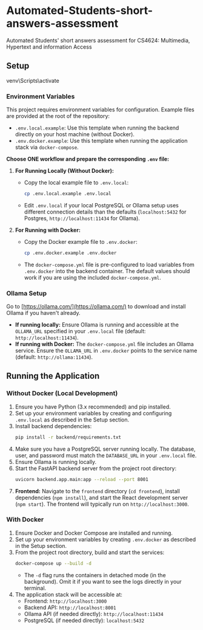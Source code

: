 # Automated-Students-short-answers-assessment
Automated Students' short answers assessment for CS4624: Multimedia, Hypertext and information Access

## Setup

venv\Scripts\activate

### Environment Variables

This project requires environment variables for configuration. Example files are provided at the root of the repository:

*   `.env.local.example`: Use this template when running the backend directly on your host machine (without Docker).
*   `.env.docker.example`: Use this template when running the application stack via `docker-compose`.

**Choose ONE workflow and prepare the corresponding `.env` file:**

1.  **For Running Locally (Without Docker):**
    *   Copy the local example file to `.env.local`:
        ```bash
        cp .env.local.example .env.local
        ```
    *   Edit `.env.local` if your local PostgreSQL or Ollama setup uses different connection details than the defaults (`localhost:5432` for Postgres, `http://localhost:11434` for Ollama).

2.  **For Running with Docker:**
    *   Copy the Docker example file to `.env.docker`:
        ```bash
        cp .env.docker.example .env.docker
        ```
    *   The `docker-compose.yml` file is pre-configured to load variables from `.env.docker` into the backend container. The default values should work if you are using the included `docker-compose.yml`.

### Ollama Setup
Go to [https://ollama.com/](https://ollama.com/) to download and install Ollama if you haven't already.

*   **If running locally:** Ensure Ollama is running and accessible at the `OLLAMA_URL` specified in your `.env.local` file (default: `http://localhost:11434`).
*   **If running with Docker:** The `docker-compose.yml` file includes an Ollama service. Ensure the `OLLAMA_URL` in `.env.docker` points to the service name (default: `http://ollama:11434`).

## Running the Application

### Without Docker (Local Development)

1.  Ensure you have Python (3.x recommended) and pip installed.
2.  Set up your environment variables by creating and configuring `.env.local` as described in the Setup section.
3.  Install backend dependencies:
    ```bash
    pip install -r backend/requirements.txt
    ```
4.  Make sure you have a PostgreSQL server running locally. The database, user, and password must match the `DATABASE_URL` in your `.env.local` file.
5.  Ensure Ollama is running locally.
6.  Start the FastAPI backend server from the project root directory:
    ```bash
    uvicorn backend.app.main:app --reload --port 8001
    ```
7.  **Frontend:** Navigate to the `frontend` directory (`cd frontend`), install dependencies (`npm install`), and start the React development server (`npm start`). The frontend will typically run on `http://localhost:3000`.

### With Docker

1.  Ensure Docker and Docker Compose are installed and running.
2.  Set up your environment variables by creating `.env.docker` as described in the Setup section.
3.  From the project root directory, build and start the services:
    ```bash
    docker-compose up --build -d
    ```
    *   The `-d` flag runs the containers in detached mode (in the background). Omit it if you want to see the logs directly in your terminal.
4.  The application stack will be accessible at:
    *   Frontend: `http://localhost:3000`
    *   Backend API: `http://localhost:8001`
    *   Ollama API (if needed directly): `http://localhost:11434`
    *   PostgreSQL (if needed directly): `localhost:5432`
